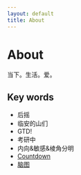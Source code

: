 ```yaml
---
layout: default
title: About
---
```


<div class="post">
	<h1 class="pageTitle">About</h1>
	<p>当下。生活。爱。</p>
	<h2>Key words</h2>
	<ul>
		<li>后摇</li>
  		<li>临安的山们</li>
  		<li>GTD!</li>
  		<li>考研中</li>
  		<li>内向&敏感&棱角分明</li>
  		<li> <a href="https://www.timeanddate.com/countdown/to?iso=20171231T235959&p0=501&msg=End+of+2017+&font=cursive">Countdown</a></li>
		<li> <a href="http://naotu.baidu.com/file/203e99179566f8d8cf5bd0eb563130a3">脑图</a></li>
  	</ul>
</div>
